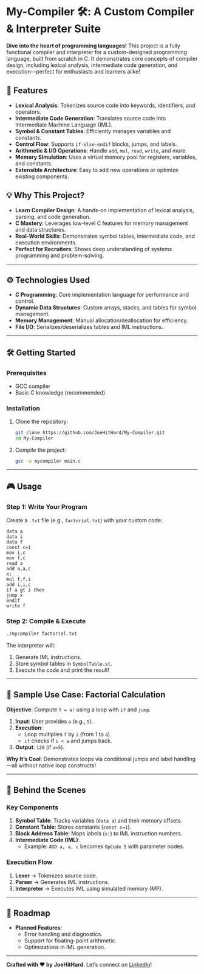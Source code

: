 
# My-Compiler 🛠️: A Custom Compiler & Interpreter Suite

**Dive into the heart of programming languages!** This project is a fully functional compiler and interpreter for a custom-designed programming language, built from scratch in C. It demonstrates core concepts of compiler design, including lexical analysis, intermediate code generation, and execution—perfect for enthusiasts and learners alike!

## 🚀 Features

- **Lexical Analysis**: Tokenizes source code into keywords, identifiers, and operators.
- **Intermediate Code Generation**: Translates source code into Intermediate Machine Language (IML).
- **Symbol & Constant Tables**: Efficiently manages variables and constants.
- **Control Flow**: Supports `if-else-endif` blocks, jumps, and labels.
- **Arithmetic & I/O Operations**: Handle `add`, `mul`, `read`, `write`, and more.
- **Memory Simulation**: Uses a virtual memory pool for registers, variables, and constants.
- **Extensible Architecture**: Easy to add new operations or optimize existing components.

## 💡 Why This Project?

- **Learn Compiler Design**: A hands-on implementation of lexical analysis, parsing, and code generation.
- **C Mastery**: Leverages low-level C features for memory management and data structures.
- **Real-World Skills**: Demonstrates symbol tables, intermediate code, and execution environments.
- **Perfect for Recruiters**: Shows deep understanding of systems programming and problem-solving.

---

## ⚙️ Technologies Used

- **C Programming**: Core implementation language for performance and control.
- **Dynamic Data Structures**: Custom arrays, stacks, and tables for symbol management.
- **Memory Management**: Manual allocation/deallocation for efficiency.
- **File I/O**: Serializes/deserializes tables and IML instructions.

---

## 🛠️ Getting Started

### Prerequisites
- GCC compiler
- Basic C knowledge (recommended)

### Installation
1. Clone the repository:
   ```bash
   git clone https://github.com/JoeHitHard/My-Compiler.git
   cd My-Compiler
2. Compile the project:
   ```bash
   gcc -o mycompiler main.c
   ```

---

## 🎮 Usage

### Step 1: Write Your Program
Create a `.txt` file (e.g., `factorial.txt`) with your custom code:
```plaintext
data a
data i
data f
const c=1
mov i,c
mov f,c
read a
add a,a,c
x:
mul f,f,i
add i,i,c
if a gt i then
jump x
endif
write f
```

### Step 2: Compile & Execute
```bash
./mycompiler factorial.txt
```
The interpreter will:
1. Generate IML instructions.
2. Store symbol tables in `SymbolTable.st`.
3. Execute the code and print the result!

---

## 🌟 Sample Use Case: Factorial Calculation

**Objective**: Compute `f = a!` using a loop with `if` and `jump`.

1. **Input**: User provides `a` (e.g., `5`).
2. **Execution**:
   - Loop multiplies `f` by `i` (from 1 to `a`).
   - `if` checks if `i < a` and jumps back.
3. **Output**: `120` (if `a=5`).

**Why It’s Cool**: Demonstrates loops via conditional jumps and label handling—all without native loop constructs!

---

## 🧠 Behind the Scenes

### Key Components
1. **Symbol Table**: Tracks variables (`data a`) and their memory offsets.
2. **Constant Table**: Stores constants (`const c=1`).
3. **Block Address Table**: Maps labels (`x:`) to IML instruction numbers.
4. **Intermediate Code (IML)**: 
   - Example: `ADD a, a, c` becomes `OpCode 5` with parameter nodes.

### Execution Flow
1. **Lexer** → Tokenizes source code.
2. **Parser** → Generates IML instructions.
3. **Interpreter** → Executes IML using simulated memory (MP).

---

## 🚧 Roadmap

- **Planned Features**:
  - Error handling and diagnostics.
  - Support for floating-point arithmetic.
  - Optimizations in IML generation.
---

**Crafted with ❤️ by JoeHitHard**. Let’s connect on [LinkedIn]([https://linkedin.com/in/yourprofile](https://www.linkedin.com/in/joseph-meghanath-9880ba149/))!
